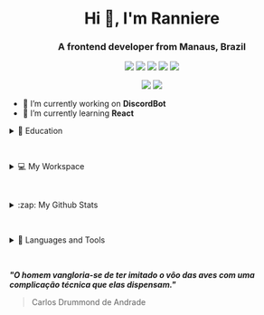 <h1 align="center">Hi 👋, I'm Ranniere</h1>
<h3 align="center">A frontend developer from Manaus, Brazil</h3>

[<p align=center><img src="https://img.shields.io/badge/LinkedIn-0077B5?style=for-the-badge&logo=linkedin&logoColor=white" />](https://www.linkedin.com/in/rannierefarias/)
[<img src="https://img.shields.io/badge/Facebook-1877F2?style=for-the-badge&logo=facebook&logoColor=white" />](https://facebook.com/Orkuml)
[<img src="https://img.shields.io/badge/Instagram-E4405F?style=for-the-badge&logo=instagram&logoColor=white" />](https://instagram.com/orkumlmetal)
[<img src="https://img.shields.io/badge/twitter-%231DA1F2.svg?&style=for-the-badge&logo=twitter&logoColor=white" />](https://twitter.com/Orkuml)
[<img src="https://img.shields.io/badge/Discord-7289DA?style=for-the-badge&logo=discord&logoColor=white" /></p>](https://discord.com/invite/6sCnuky)

<p align=center> <img src="https://komarev.com/ghpvc/?username=Orkuml" /> <img src="https://img.shields.io/github/followers/Orkuml?label=Follow" /> </p>

- 🔭 I’m currently working on **DiscordBot**
- 🌱 I’m currently learning **React**


<details>
  <summary>📃 Education</summary>
    <p align=left>📖 Information Systems, 📆 2015 - 2021, 📍 Fametro University Center - Manaus, Brazil</p>
</details>
<p>&nbsp;</p>
<details>
  <summary>💻 My Workspace</summary>
    <img align=left src="https://img.shields.io/badge/Windows-0078D6?style=for-the-badge&logo=windows&logoColor=white" />
    <img align=left src="https://img.shields.io/badge/CPU-Ryzen_7_3700X-ED1C24?style=for-the-badge&logo=amd&logoColor=white" />
    <img align=left src="https://img.shields.io/badge/GPU-RTX2060-76B900?style=for-the-badge&logo=nvidia&logoColor=white" />
    <img align=left src="https://img.shields.io/badge/RAM-32GB-ff1aff?style=for-the-badge&logo=corsair&logoColor=white" />
    <img align=left src="https://img.shields.io/badge/SSD-2TB-1a75ff?style=for-the-badge&logo=samsung&logoColor=white" />
<!--     <img align=left src="https://img.shields.io/badge/Screen-24''-00cc66?style=for-the-badge&logo=samsung&logoColor=white" /> -->
</details>
<p>&nbsp;</p>
<details>
  <summary>:zap: My Github Stats</summary>
    <img float=left width="65%" src="https://github-readme-stats.vercel.app/api?username=Orkuml&show_icons=true&theme=midnight-purple&border=none" />
    <img float=left width="35%" src="https://github-readme-stats.vercel.app/api/top-langs/?username=Orkuml&theme=midnight-purple&hide=hack&langs_count=10" />
<!-- ![Git Stats](https://github-readme-stats.vercel.app/api?username=Orkuml&show_icons=true&theme=midnight-purple) ![Language Stats](https://github-readme-stats.vercel.app/api/top-langs/?username=Orkuml&theme=midnight-purple&hide=hack&langs_count=10) -->
</details>
<p>&nbsp;</p>
<details>
  <summary>🚀 Languages and Tools</summary>
    <a href="https://codeigniter.com" target="_blank"> <img src="https://cdn.worldvectorlogo.com/logos/codeigniter.svg" alt="codeigniter" width="40" height="40"/> </a>
    <a href="https://www.w3schools.com/css/" target="_blank"> <img src="https://raw.githubusercontent.com/devicons/devicon/master/icons/css3/css3-original-wordmark.svg" alt="css3" width="40" height="40"/> </a>
  <a href="https://www.docker.com/" target="_blank"> <img src="https://raw.githubusercontent.com/devicons/devicon/master/icons/docker/docker-original-wordmark.svg" alt="docker" width="40" height="40"/> </a>
  <a href="https://git-scm.com/" target="_blank"> <img src="https://www.vectorlogo.zone/logos/git-scm/git-scm-icon.svg" alt="git" width="40" height="40"/> </a>
  <a href="https://www.w3.org/html/" target="_blank"> <img src="https://raw.githubusercontent.com/devicons/devicon/master/icons/html5/html5-original-wordmark.svg" alt="html5" width="40" height="40"/> </a>
  <a href="https://www.adobe.com/in/products/illustrator.html" target="_blank"> <img src="https://www.vectorlogo.zone/logos/adobe_illustrator/adobe_illustrator-icon.svg" alt="illustrator" width="40" height="40"/> </a>
  <a href="https://developer.mozilla.org/en-US/docs/Web/JavaScript" target="_blank"> <img src="https://raw.githubusercontent.com/devicons/devicon/master/icons/javascript/javascript-original.svg" alt="javascript" width="40" height="40"/> </a>
  <a href="https://www.mysql.com/" target="_blank"> <img src="https://raw.githubusercontent.com/devicons/devicon/master/icons/mysql/mysql-original-wordmark.svg" alt="mysql" width="40" height="40"/> </a>
  <a href="https://nodejs.org" target="_blank"> <img src="https://raw.githubusercontent.com/devicons/devicon/master/icons/nodejs/nodejs-original-wordmark.svg" alt="nodejs" width="40" height="40"/> </a>
  <a href="https://www.photoshop.com/en" target="_blank"> <img src="https://raw.githubusercontent.com/devicons/devicon/master/icons/photoshop/photoshop-line.svg" alt="photoshop" width="40" height="40"/> </a>
  <a href="https://www.php.net" target="_blank"> <img src="https://raw.githubusercontent.com/devicons/devicon/master/icons/php/php-original.svg" alt="php" width="40" height="40"/> </a>
  <a href="https://postman.com" target="_blank"> <img src="https://www.vectorlogo.zone/logos/getpostman/getpostman-icon.svg" alt="postman" width="40" height="40"/> </a>
  <a href="https://reactjs.org/" target="_blank"> <img src="https://raw.githubusercontent.com/devicons/devicon/master/icons/react/react-original-wordmark.svg" alt="react" width="40" height="40"/> </a>
</details>

<p>&nbsp;</p>

***"O homem vangloria-se de ter imitado o vôo das aves com uma complicação técnica que elas dispensam."***
> Carlos Drummond de Andrade
